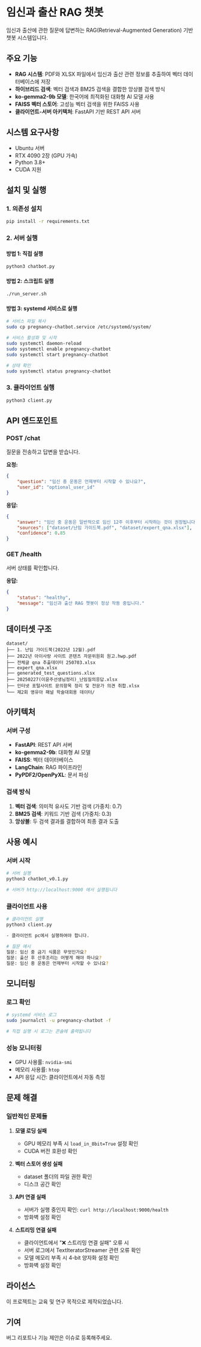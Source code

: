 # 임신과 출산 RAG 챗봇

임신과 출산에 관한 질문에 답변하는 RAG(Retrieval-Augmented Generation) 기반 챗봇 시스템입니다.

## 주요 기능

- **RAG 시스템**: PDF와 XLSX 파일에서 임신과 출산 관련 정보를 추출하여 벡터 데이터베이스에 저장
- **하이브리드 검색**: 벡터 검색과 BM25 검색을 결합한 앙상블 검색 방식
- **ko-gemma2-9b 모델**: 한국어에 최적화된 대화형 AI 모델 사용
- **FAISS 벡터 스토어**: 고성능 벡터 검색을 위한 FAISS 사용
- **클라이언트-서버 아키텍처**: FastAPI 기반 REST API 서버

## 시스템 요구사항

- Ubuntu 서버
- RTX 4090 2장 (GPU 가속)
- Python 3.8+
- CUDA 지원

## 설치 및 실행

### 1. 의존성 설치

```bash
pip install -r requirements.txt
```

### 2. 서버 실행

#### 방법 1: 직접 실행
```bash
python3 chatbot.py
```

#### 방법 2: 스크립트 실행
```bash
./run_server.sh
```

#### 방법 3: systemd 서비스로 실행
```bash
# 서비스 파일 복사
sudo cp pregnancy-chatbot.service /etc/systemd/system/

# 서비스 활성화 및 시작
sudo systemctl daemon-reload
sudo systemctl enable pregnancy-chatbot
sudo systemctl start pregnancy-chatbot

# 상태 확인
sudo systemctl status pregnancy-chatbot
```

### 3. 클라이언트 실행

```bash
python3 client.py
```

## API 엔드포인트

### POST /chat
질문을 전송하고 답변을 받습니다.

**요청:**
```json
{
    "question": "임신 중 운동은 언제부터 시작할 수 있나요?",
    "user_id": "optional_user_id"
}
```

**응답:**
```json
{
    "answer": "임신 중 운동은 일반적으로 임신 12주 이후부터 시작하는 것이 권장됩니다...",
    "sources": ["dataset/난임 가이드북.pdf", "dataset/expert_qna.xlsx"],
    "confidence": 0.85
}
```

### GET /health
서버 상태를 확인합니다.

**응답:**
```json
{
    "status": "healthy",
    "message": "임신과 출산 RAG 챗봇이 정상 작동 중입니다."
}
```

## 데이터셋 구조

```
dataset/
├── 1. 난임 가이드북(2022년 12월).pdf
├── 2022년 아이사랑 사이트 콘텐츠 자문위원회 원고.hwp.pdf
├── 전체글 qna 추출데이터 250703.xlsx
├── expert_qna.xlsx
├── generated_test_questions.xlsx
├── 20250227(이윤주선생님정리)_난임질의응답.xlsx
├── 인터넷 포털사이트 문의항목 정리 및 전문가 의견 취합.xlsx
└── 제2회 영유아 패널 학술대회용 데이터/
```

## 아키텍처

### 서버 구성
- **FastAPI**: REST API 서버
- **ko-gemma2-9b**: 대화형 AI 모델
- **FAISS**: 벡터 데이터베이스
- **LangChain**: RAG 파이프라인
- **PyPDF2/OpenPyXL**: 문서 파싱

### 검색 방식
1. **벡터 검색**: 의미적 유사도 기반 검색 (가중치: 0.7)
2. **BM25 검색**: 키워드 기반 검색 (가중치: 0.3)
3. **앙상블**: 두 검색 결과를 결합하여 최종 결과 도출

## 사용 예시

### 서버 시작
```bash
# 서버 실행
python3 chatbot_v0.1.py

# 서버가 http://localhost:9000 에서 실행됩니다
```

### 클라이언트 사용
```bash
# 클라이언트 실행
python3 client.py

- 클라이언트 pc에서 실행하여야 합니다.

# 질문 예시
질문: 임신 중 금기 식품은 무엇인가요?
질문: 출산 후 산후조리는 어떻게 해야 하나요?
질문: 임신 중 운동은 언제부터 시작할 수 있나요?
```

## 모니터링

### 로그 확인
```bash
# systemd 서비스 로그
sudo journalctl -u pregnancy-chatbot -f

# 직접 실행 시 로그는 콘솔에 출력됩니다
```

### 성능 모니터링
- GPU 사용률: `nvidia-smi`
- 메모리 사용률: `htop`
- API 응답 시간: 클라이언트에서 자동 측정

## 문제 해결

### 일반적인 문제들

1. **모델 로딩 실패**
   - GPU 메모리 부족 시 `load_in_8bit=True` 설정 확인
   - CUDA 버전 호환성 확인

2. **벡터 스토어 생성 실패**
   - dataset 폴더의 파일 권한 확인
   - 디스크 공간 확인

3. **API 연결 실패**
   - 서버가 실행 중인지 확인: `curl http://localhost:9000/health`
   - 방화벽 설정 확인

4. **스트리밍 연결 실패**
   - 클라이언트에서 "❌ 스트리밍 연결 실패" 오류 시
   - 서버 로그에서 TextIteratorStreamer 관련 오류 확인
   - 모델 메모리 부족 시 4-bit 양자화 설정 확인
   - 방화벽 설정 확인

## 라이선스

이 프로젝트는 교육 및 연구 목적으로 제작되었습니다.

## 기여

버그 리포트나 기능 제안은 이슈로 등록해주세요.
